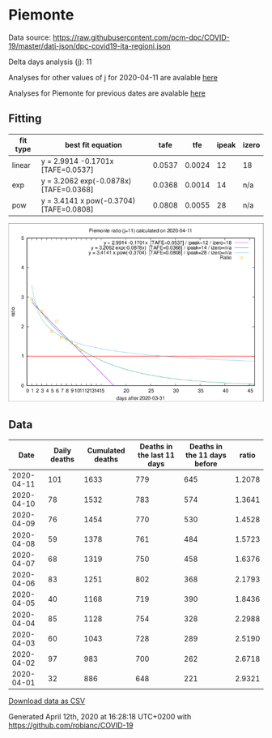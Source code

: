 # Piemonte

Data source: https://raw.githubusercontent.com/pcm-dpc/COVID-19/master/dati-json/dpc-covid19-ita-regioni.json

Delta days analysis (j): 11

Analyses for other values of j for 2020-04-11 are avalable [here](../README.md)

Analyses for Piemonte for previous dates are avalable [here](../../README.md)

## Fitting 
|fit type|best fit equation|tafe|tfe|ipeak|izero|
|-------|-----|--------|------|---|---|
|linear|y = 2.9914 -0.1701x  [TAFE=0.0537]|0.0537|0.0024|12|18|
|exp|y = 3.2062 exp(-0.0878x)  [TAFE=0.0368]|0.0368|0.0014|14|n/a|
|pow|y = 3.4141 x pow(-0.3704)  [TAFE=0.0808]|0.0808|0.0055|28|n/a|

![Plot](COVID-19_piemonte_j11_2020-04-11.png)

## Data
|Date|Daily deaths|Cumulated deaths|Deaths in the last 11 days|Deaths in the 11 days before|ratio|
|----|----------|-----------|-------|--------------------|-----|
|2020-04-11|101|1633|779|645|1.2078|
|2020-04-10|78|1532|783|574|1.3641|
|2020-04-09|76|1454|770|530|1.4528|
|2020-04-08|59|1378|761|484|1.5723|
|2020-04-07|68|1319|750|458|1.6376|
|2020-04-06|83|1251|802|368|2.1793|
|2020-04-05|40|1168|719|390|1.8436|
|2020-04-04|85|1128|754|328|2.2988|
|2020-04-03|60|1043|728|289|2.5190|
|2020-04-02|97|983|700|262|2.6718|
|2020-04-01|32|886|648|221|2.9321|

[Download data as CSV](COVID-19_piemonte_j11_2020-04-11.csv)

Generated April 12th, 2020 at 16:28:18 UTC+0200 with https://github.com/robianc/COVID-19
